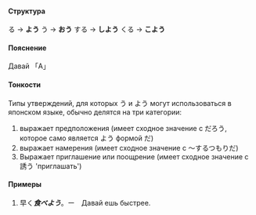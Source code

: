 #### Структура
る → **よう**
う → **おう**
する → **しよう**
くる → **こよう**
#### Пояснение
Давай 「A」
#### Тонкости
Типы утверждений, для которых う и よう могут использоваться в японском языке, обычно делятся на три категории:

1. выражает предположения (имеет сходное значение с だろう, которое само является よう формой だ)
2. выражает намерения (имеет сходное значение с ～するつもりだ)
3. Выражает приглашение или поощрение (имеет сходное значение с 誘う 'приглашать')
#### Примеры
1. 早く***食べよう***。ー　Давай ешь быстрее.
